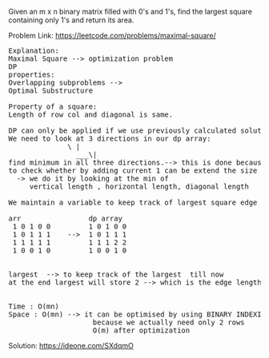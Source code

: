 Given an m x n binary matrix filled with 0's and 1's, find the largest square containing only 1's and return its area.

Problem Link: <a href="https://leetcode.com/problems/maximal-square/">https://leetcode.com/problems/maximal-square/</a>
<pre>
Explanation:
Maximal Square --> optimization problem
DP
properties: 
Overlapping subproblems --> 
Optimal Substructure
 
Property of a square:
Length of row col and diagonal is same.
	
DP can only be applied if we use previously calculated solutions to build the current solution.
We need to look at 3 directions in our dp array:
		      \ |
	            ___\|
find minimum in all three directions.--> this is done because if any of them is zero then min will be 0 which will imply that square cannot be extended.
to check whether by adding current 1 can be extend the size of existing submatrix.  
  -> we do it by looking at the min of
     vertical length , horizontal length, diagonal length 
    
We maintain a variable to keep track of largest square edge till now.

arr                dp array
 1 0 1 0 0         1 0 1 0 0
 1 0 1 1 1    -->  1 0 1 1 1
 1 1 1 1 1         1 1 1 2 2
 1 0 0 1 0         1 0 0 1 0


largest  --> to keep track of the largest  till now
at the end largest will store 2 --> which is the edge length of square, since we need area so we return largest* largest


Time : O(mn)
Space : O(mn) --> it can be optimised by using BINARY INDEXING
                    because we actually need only 2 rows
                    O(m) after optimization
</pre>
Solution:
<a href="https://ideone.com/SXdqmO">https://ideone.com/SXdqmO</a>
